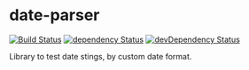 # date-parser

[![Build Status](https://travis-ci.org/szikszail/date-parser.svg?branch=master)](https://travis-ci.org/szikszail/date-parser) [![dependency Status](https://david-dm.org/szikszail/date-parser.svg)](https://david-dm.org/szikszail/date-parser) [![devDependency Status](https://david-dm.org/szikszail/date-parser/dev-status.svg)](https://david-dm.org/szikszail/date-parser#info=devDependencies)

Library to test date stings, by custom date format.
